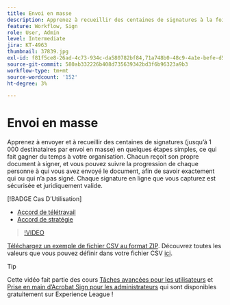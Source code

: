 ```yaml
---
title: Envoi en masse
description: Apprenez à recueillir des centaines de signatures à la fois pour n’importe quel document en quelques étapes simples
feature: Workflow, Sign
role: User, Admin
level: Intermediate
jira: KT-4963
thumbnail: 37839.jpg
exl-id: f81f5ce8-26ad-4c73-934c-da580782bf84,71a748b0-48c9-4a1e-befe-d5f311d6c05e
source-git-commit: 580ab332226b408d735639342bd3f6b96323a9b3
workflow-type: tm+mt
source-wordcount: '152'
ht-degree: 3%

---
```


# Envoi en masse

Apprenez à envoyer et à recueillir des centaines de signatures (jusqu’à 1 000 destinataires par envoi en masse) en quelques étapes simples, ce qui fait gagner du temps à votre organisation. Chacun reçoit son propre document à signer, et vous pouvez suivre la progression de chaque personne à qui vous avez envoyé le document, afin de savoir exactement qui ou qui n’a pas signé. Chaque signature en ligne que vous capturez est sécurisée et juridiquement valide.

[!BADGE Cas D’Utilisation]

* [Accord de télétravail](https://experienceleague.adobe.com/docs/document-cloud-learn/sign-learning-hub/expand/recipes/gov/usecasegovtelework.html?lang=en)
* [Accord de stratégie](https://experienceleague.adobe.com/docs/document-cloud-learn/sign-learning-hub/expand/recipes/com/usecasecompolicy.html?lang=en)

>[!VIDEO](https://video.tv.adobe.com/v/33655?quality=12&learn=on&hidetitle=true)

[Téléchargez un exemple de fichier CSV au format ZIP](../assets/sendInBulkSample.zip). Découvrez toutes les valeurs que vous pouvez définir dans votre fichier CSV [ici](https://helpx.adobe.com/sign/adv-user/send-in-bulk/send-with-csv.html).

>[!TIP]
>
Cette vidéo fait partie des cours [Tâches avancées pour les utilisateurs](https://experienceleague.adobe.com/?recommended=Sign-U-1-2020.3) et [Prise en main d’Acrobat Sign pour les administrateurs](https://experienceleague.adobe.com/?recommended=Sign-A-1-2020.2) qui sont disponibles gratuitement sur Experience League !
